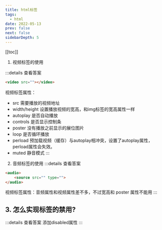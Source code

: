 ```yaml
---
title: html标签
tags: 
  - html
date: 2022-05-13
prev: false
next: false
sidebarDepth: 5
---
```

[[toc]]

1. 视频标签的使用

:::details 查看答案
```html
<video src=""></video>
```
视频标签属性：
- src 需要播放的视频地址
- width/height 设置播放视频的宽高，和img标签的宽高属性一样
- autoplay 是否自动播放
- controls 是否显示控制条
- poster 没有播放之前显示的展位图片
- loop 是否循环播放
- perload 预加载视频（缓存）与autoplay相冲突，设置了autoplay属性，perload属性会失效。
- muted 静音模式
:::

2. 音频标签的使用
:::details 查看答案
```html
<audio>
    <source src="" type="">
</audio>
```
视频标签属性：音频属性和视频属性差不多，不过宽高和 poster 属性不能用
:::

## 3. 怎么实现标签的禁用?
:::details 查看答案
添加disabled属性
:::